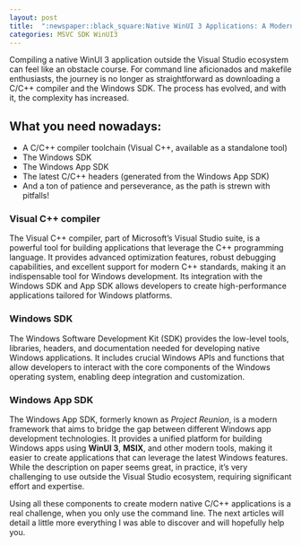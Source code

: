 ```yaml
---
layout: post
title:  ":newspaper::black_square:Native WinUI 3 Applications: A Modern Challenge"
categories: MSVC SDK WinUI3
---
```


Compiling a native WinUI 3 application outside the Visual Studio ecosystem can feel like an obstacle course. For command line aficionados and makefile enthusiasts, the journey is no longer as straightforward as downloading a C/C++ compiler and the Windows SDK. The process has evolved, and with it, the complexity has increased.

## What you need nowadays:

- A C/C++ compiler toolchain (Visual C++, available as a standalone tool)
- The Windows SDK
- The Windows App SDK
- The latest C/C++ headers (generated from the Windows App SDK)
- And a ton of patience and perseverance, as the path is strewn with pitfalls!

### Visual C++ compiler
The Visual C++ compiler, part of Microsoft’s Visual Studio suite, is a powerful tool for building applications that leverage the C++ programming language.
It provides advanced optimization features, robust debugging capabilities, and excellent support for modern C++ standards, making it an indispensable tool for Windows development. 
Its integration with the Windows SDK and App SDK allows developers to create high-performance applications tailored for Windows platforms.

### Windows SDK
The Windows Software Development Kit (SDK) provides the low-level tools, libraries, headers, and documentation needed for developing native Windows applications.
It includes crucial Windows APIs and functions that allow developers to interact with the core components of the Windows operating system, enabling deep integration and customization.

### Windows App SDK
The Windows App SDK, formerly known as *Project Reunion*, is a modern framework that aims to bridge the gap between different Windows app development technologies.
It provides a unified platform for building Windows apps using **WinUI 3**, **MSIX**, and other modern tools, making it easier to create applications that can leverage the latest Windows features.
While the description on paper seems great, in practice, it’s very challenging to use outside the Visual Studio ecosystem, requiring significant effort and expertise.

Using all these components to create modern native C/C++ applications is a real challenge, when you only use the command line.
The next articles will detail a little more everything I was able to discover and will hopefully help you.
